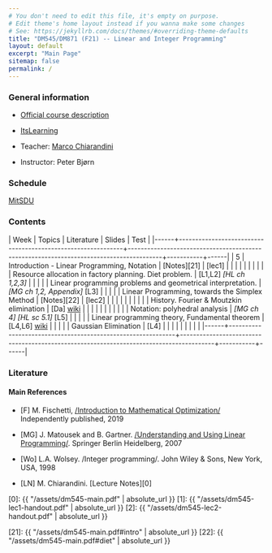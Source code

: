 ```yaml
---
# You don't need to edit this file, it's empty on purpose.
# Edit theme's home layout instead if you wanna make some changes
# See: https://jekyllrb.com/docs/themes/#overriding-theme-defaults
title: "DM545/DM871 (F21) -- Linear and Integer Programming"
layout: default
excerpt: "Main Page"
sitemap: false
permalink: /
---
```




### General information

- [Official course description](https://odinlister.sdu.dk/fagbesk/internkode/DM872/)

- [ItsLearning](https://sdu.itslearning.com/ContentArea/ContentArea.aspx?LocationID=9174&LocationType=1)

- Teacher: [Marco Chiarandini](https://imada.sdu.dk/~marco)

- Instructor: Peter Bjørn  <!-- pbjoe17@student.sdu.dk -->



### Schedule



<a href="https://mitsdu.sdu.dk/skema/activity/N340030101/f21">MitSDU</a>







### Contents



| Week | Topics                                                      | Literature                                                                             | Slides    | Test |
|------+-------------------------------------------------------------+----------------------------------------------------------------------------------------+-----------+------|
|    5 | Introduction - Linear Programming, Notation                 | [Notes][21]                                                                            | [lec1]    |      |
|      |                                                             |                                                                                        |           |      |
|      | Resource allocation in factory planning. Diet problem.      | [L1,L2] *[HL ch 1,2,3]*                                                                |           |      |
|      | Linear programming problems and geometrical interpretation. | *[MG ch 1,2, Appendix]* [L3]                                                           |           |      |
|      | Linear Programming, towards the Simplex Method              | [Notes][22]                                                                            | [lec2]    |      |
|      |                                                             |                                                                                        |           |      |
|      | History. Fourier & Moutzkin elimination                     | [Da] [wiki](http://en.wikipedia.org/wiki/Fourier%E2%80%93Motzkin_elimination)          |           |      |
|      |                                                             |                                                                                        |           |      |
|      | Notation: polyhedral analysis                               | *[MG ch 4]* *[HL sc 5.1]* [L5]                                                         |           |      |
|      | Linear programming theory, Fundamental theorem              | [L4,L6] [wiki](http://en.wikipedia.org/wiki/Fundamental_theorem_of_linear_programming) |           |      |
|      | Gaussian Elimination                                        | [L4]                                                                                   |           |      |
|      |                                                             |                                                                                        |           |      |
|------+-------------------------------------------------------------+----------------------------------------------------------------------------------------+-----------+------|

### Literature

#### Main References


- [F] M. Fischetti, [/Introduction to Mathematical Optimization/](https://www.amazon.com/Introduction-Mathematical-Optimization-Matteo-Fischetti/dp/1692792024)
  Independently published, 2019

- [MG] J. Matousek and B. Gartner. [/Understanding and Using Linear Programming/](http://dx.doi.org/10.1007/978-3-540-30717-4). Springer Berlin Heidelberg, 2007

- [Wo]  L.A. Wolsey. /Integer programming/. John Wiley & Sons, New York, USA, 1998

- [LN] M. Chiarandini. [Lecture Notes][0]



[0]: {{ "/assets/dm545-main.pdf" | absolute_url }}
[1]: {{ "/assets/dm545-lec1-handout.pdf" | absolute_url }}
[2]: {{ "/assets/dm545-lec2-handout.pdf" | absolute_url }}


[21]: {{ "/assets/dm545-main.pdf#intro" | absolute_url }}
[22]: {{ "/assets/dm545-main.pdf#diet" | absolute_url }}
